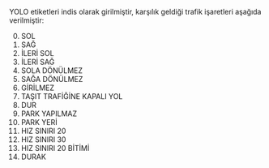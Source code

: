 YOLO etiketleri indis olarak girilmiştir, karşılık geldiği trafik işaretleri aşağıda verilmiştir:

0. SOL
1. SAĞ
2. İLERİ SOL
3. İLERİ SAĞ
4. SOLA DÖNÜLMEZ
5. SAĞA DÖNÜLMEZ
6. GİRİLMEZ
7. TAŞIT TRAFİĞİNE KAPALI YOL
8. DUR
9. PARK YAPILMAZ
10. PARK YERİ
11. HIZ SINIRI 20
12. HIZ SINIRI 30
13. HIZ SINIRI 20 BİTİMİ
14. DURAK
